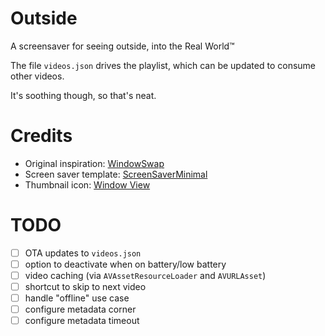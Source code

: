 # Outside

A screensaver for seeing outside, into the Real World™

The file `videos.json` drives the playlist, which can be updated to consume other videos.

It's soothing though, so that's neat.

# Credits

- Original inspiration: [WindowSwap](https://window-swap.com/)
- Screen saver template: [ScreenSaverMinimal](https://github.com/glouel/ScreenSaverMinimal)
- Thumbnail icon: [Window View](https://flic.kr/p/fhwBVB)

# TODO

- [ ] OTA updates to `videos.json`
- [ ] option to deactivate when on battery/low battery
- [ ] video caching (via `AVAssetResourceLoader` and `AVURLAsset`)
- [ ] shortcut to skip to next video
- [ ] handle "offline" use case
- [ ] configure metadata corner
- [ ] configure metadata timeout
